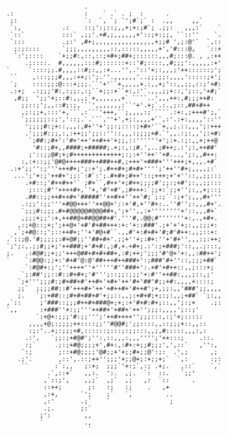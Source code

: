<pre>                                                                   
                                                                   
                       .                                     `,    
  .:                   :    ` .` . ;  :      .                :    
   ;:                  `:  `, `; `';#`;` :  .,,     ,,`     `:.    
   `:,           .:    ::;':;::;,,+;+:;#`; .;;:   ,,,:`    ``,.    
   `::`          :::` ,;;'.+#,;,,,,,,+'::;+:;;, ``::''    `.:+`    
   `:::          .;:' ,#+;,,,,,,,,,,,,,,,,+;;# ',;:@'`  `,::+;     
    ;:;::::      `;;;,,,,,,,,,::,:::::,,,,,+','#:::@,   `::+'`     
    `:';::::    `+;;#:,::,::;+#+;##+;::::::,,,#;:::@. , ,:++.      
       .;::::.  #,,,,,,:::#;::::::+::'#;::::,,#;;;':,,,,,:+'       
  `     `::::;;.#,,,,::#;:,,:+...'',.'::'+;:,,,;'++::::::;';       
   ``    ,:::;;;#,,,:++;:';.''.,,,,,,'..;;;;;:,,,,':::::;+';   `   
   `;    ::::;;;@:::+;;;.``'+'``+,,,,,+.:,,+;'::,,;;,::;'+#:   ``  
   .:+;  .:;;;'#:,:;;:,:;``+;;:+``+:,:'`.,,,;;+::,';::,'+#;`  .,;  
    ,#;;  ';;'+;::#:,,,;`+,,,,,,,+` ````..',,,++:,#;;;++#:   `:'.  
      ;;::;';,,::#;:;,```',,,,,,,:``'+'.+;`.:.,;::,##+#++    ,:`   
      ,;:;;+,:::'+,```,:```'+++,``;,,,,:;`````.:+:,;+++#';,`,'     
      `;;;;;;::;','::;.`.```,''+',+;:,,,,+``,:'.:+:,,,,'::''+;     
       ';;;;#:;+::,,,:,#+''+';;:;::::;+#+'``+,,;.::,,,';:+++'.     
       .';;;#:;;,:,:++;;';;::''::,,,:;;;;+#.`',,.:;:,,';:+#:`      
        `;##:;#+':'#+'++'++#++'+;;,::''''''+';:+.:;:,,+;++@        
         '#::;#+,,####;+#####;.+;:,:;#.',..;#++;.:';:,++##'        
        ;'::;;@#;+;#+++++++++++++;:;:+''++''+#...,';:,,#++:        
      :,:+::;;'@#@++++###++###++#,;+++'+###+'''+++;+,,,.+#`        
   .:+';;'':;'''+++#+;';:+';.#++#+;#+#+'''';'++''#+;,,,,;:`        
    ...';'+:;'++#+';;:`:#`:';.#+#+;#++'::;+++;+'+''::,,;;::::` `   
       .+#::;'#++#++'` ;#+``,#++'+;#++;;;;#';;:;+#';:,,;;:::;;::   
        ;:::;#''++++#+,`'+,'#'+#',;#+++:`;;+:`;;+'';:,,+;::;':.    
       .##::;;++#++#+'#####''++#++''++'#;`;:;``:;+';,,,#+'''.      
      .:;;':;;'''+#@@+++''++@@+'::+'#,+''#+:..''#'';:,,,#+'.       
      `;;;#:;;;.#+#@@@@@#@@@##+,';+'',,:+''''''''+'::,,,#+`        
      ,;;;+;;':+,++##@+##@@##+#'.'''#,.@@;#'''''''+:,.,+#+.        
     ,:;+@::;+;';++@+'+#'#+##+++:+:'+::###'.;+'+'+;:,,;;;+:        
    ,`;+#@::;';::++#+;''+'#@+#``.,,#'+:#+#+'#;#'#++:,,;::+:        
  .`::;@.'#;;;;;:#+@#;;''##+#+'.;;+''+;:#+:''+'#+'',,,:;:++;       
  `;';:,.;;#;;+;'++###;+'#+#:,;#,+.+#+;.:':;+###;'::,,.;:::,: ,`   
  ;.   .:#@#;;+;;'+++@##+#+#+##+,:#;++;';;;'#'@+'+:,,:##++';,.,`   
  `    `:#@@:;;+:'#+#'@:@'##+++#++###+':;###'#+''::,;;;+##` ,.,`   
       `:#@#+:;';''++++''+'''''#''###+':.+#'+#++::,,;:::+;  ,,+`   
      `;:##';;::#::#+#+;'#''';::;;:;;;'+:#''++##:,,,;::,;'   ``    
     `;+''';;;#:;#+##+#'++#+'+#+'++'#+'##'#;;+#:,,,,+::::;         
     ;;`  ;;;;##::#'+++#+'++'+#++#+'#++#';+,;;:,,'###';;,,,,,,     
     ;.   `;:+##::;#+#+##+#'+;;::,,;:+#+#;+;:;:,,;+##` `;:,,::`    
  ,`::     ;'###::;;;#++#+###@+;+;:+'#+#:#+;::,,';:;+    .;:.:;;   
  `,,      :+###''+:;;'''++##+'+##+'++'';;;:,,,,';::;'        `.   
          `:+@+:;;;'#:;;''';'++#++++'';;;:::,:;'+;:::::            
        ,,,,+@;:;;;;++::::;;''#@@#;';;::::,,::;;;+::,,::           
        :;:'..+;:;;;+#,::::::;:::;:;;:::,,;,#:::::,,,:,:           
       .:',   `;;:;+#@#';'':,::,,,:,,,'''';'++:::;    .::.         
       :;`     .;:;+#@;;;;+',#+:,:#+:+;;#;;;',',::`   ,'':,        
      `:;       ;::+#@;;;;'@#;;+'+;;#+;;@':;:  .',;      ,;        
     .;'.       ,::',.::;++'';;;'+;;@+;:+;;+;`  `,:      :;:`      
      ``       :`:,,   ;:+;  ;;;`'+:;`,:; .+;.   ,::`    `,`       
             .`,::+`   ,,:.  ':.  ,;.  `:  ::.   `;;'              
            ,`::;',    ,,;`  ,;`  ,;   ,:  `::      .              
            ::++;       ;:   :;   :;    .   ,+                     
            ,:+,      `';    ;`   `,         ..                    
            ,:'       .;`    `                ;                    
            .;.       ;:`                                          
           ;':         ,,                                          
           `           .,                                          
                        `                                          
</pre>